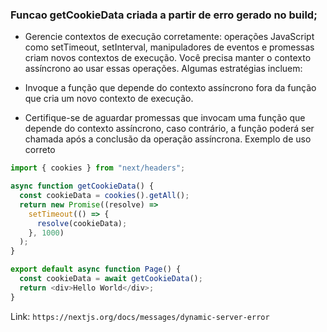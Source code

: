 ### Funcao getCookieData criada a partir de erro gerado no build;

- Gerencie contextos de execução corretamente: operações JavaScript como setTimeout, setInterval, manipuladores de eventos e promessas criam novos contextos de execução. Você precisa manter o contexto assíncrono ao usar essas operações. Algumas estratégias incluem:

- Invoque a função que depende do contexto assíncrono fora da função que cria um novo contexto de execução.
- Certifique-se de aguardar promessas que invocam uma função que depende do contexto assíncrono, caso contrário, a função poderá ser chamada após a conclusão da operação assíncrona.
  Exemplo de uso correto

```js
import { cookies } from "next/headers";

async function getCookieData() {
  const cookieData = cookies().getAll();
  return new Promise((resolve) =>
    setTimeout(() => {
      resolve(cookieData);
    }, 1000)
  );
}

export default async function Page() {
  const cookieData = await getCookieData();
  return <div>Hello World</div>;
}
```

Link: `https://nextjs.org/docs/messages/dynamic-server-error`
